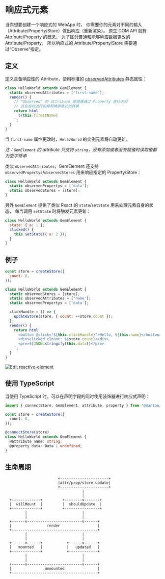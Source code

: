 # 响应式元素

当你想要创建一个响应式的 WebApp 时，
你需要你的元素对不同的输入（Attribute/Property/Store）做出响应（重新渲染）。
原生 DOM API 就有 Attribute/Property 的概念，
为了区分普通和能够响应数据更改的 Attribute/Property，
所以响应式的 Attribute/Property/Store 需要通过“Observe”指定。

## 定义

定义具备响应性的 Attribute，使用标准的 [observedAttributes](https://developer.mozilla.org/en-US/docs/Web/Web_Components/Using_custom_elements#Using_the_lifecycle_callbacks) 静态属性：

```js
class HelloWorld extends GemElement {
  static observedAttributes = ['first-name'];
  render() {
    // “Observed” 的 attribute 能直接通过 Property 进行访问
    // 且会自动进行驼峰和烤串格式的转换
    return html`
      ${this.firestName}
    `;
  }
}
```

当 `first-name` 属性更改时，`HelloWorld` 的实例元素将自动更新。

_注：`GemElement` 的 attribute 只支持 `string`，没有添加或者没有赋值时读取值都为空字符串_

类似 `observedAttributes`，GemElement 还支持 `observedPropertys`/`observedStores` 用来响应指定的 Property/Store：

```js
class HelloWorld extends GemElement {
  static observedPropertys = ['data'];
  static observedStores = [store];
}
```

另外 `GemElement` 提供了类似 React 的 `state`/`setState` 用来处理元素自身的状态，
每当调用 `setState` 时将触发元素更新：

```js
class HelloWorld extends GemElement {
  state: { a: 1 };
  clicked() {
    this.setState({ a: 2 });
  }
}
```

## 例子

```js
const store = createStore({
  count: 0,
});

class HelloWorld extends GemElement {
  static observedStores = [store];
  static observedAttributes = ['name'];
  static observedPropertys = ['data'];

  clickHandle = () => {
    updateStore(store, { count: ++store.count });
  };
  render() {
    return html`
      <button @click="${this.clickHandle}">Hello, ${this.name}</button>
      <div>clicked clount: ${store.count}</div>
      <pre>${JSON.stringify(this.data)}</pre>
    `;
  }
}
```

[![Edit reactive-element](https://codesandbox.io/static/img/play-codesandbox.svg)](https://codesandbox.io/s/reactive-element-chu75?fontsize=14&hidenavigation=1&theme=dark)

## 使用 TypeScript

当使用 TypeScript 时，可以在声明字段的同时使用装饰器进行响应式声明：

```ts
import { connectStore, GemElement, attribute, property } from '@mantou/gem';

const store = createStore({
  count: 0,
});

@connectStore(store)
class HelloWorld extends GemElement {
  @attribute name: string;
  @property data: Data | undefined;
}
```

## 生命周期

```
                        +----------------------+
                        |attr/prop/store update|
                        +----------------------+
                                   |
                                   |
  +-------------+         +--------v-------+
  |  willMount  |         |  shouldUpdate  |
  +-------------+         +----------------+
         |                         |
         |                         |
  +------v-------------------------v------+
  |                render                 |
  +---------------------------------------+
         |                         |
         |                         |
  +------v------+           +------v------+
  |   mounted   |           |   updated   |
  +-------------+           +-------------+
         |                         |
         |                         |
  +------v-------------------------v------+
  |               unmounted               |
  +---------------------------------------+
```
